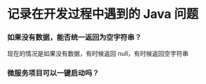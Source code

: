 # 记录在开发过程中遇到的 Java 问题



### 如果没有数据，能否统一返回为空字符串？

现在的情况是如果没有数据，有时候返回 null，有时候返回空字符串







### 微服务项目可以一键启动吗？



